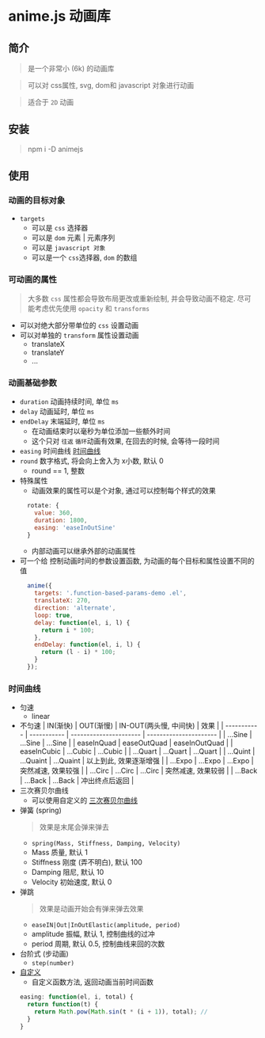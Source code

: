 

# anime.js 动画库

## 简介

> 是一个非常小 (6k) 的动画库

> 可以对 css属性, svg, dom和 javascript 对象进行动画

> 适合于 `2D` 动画

## 安装

> npm i -D animejs

## 使用

### 动画的目标对象

+ `targets`
  + 可以是 `css` 选择器
  + 可以是 `dom` 元素 | 元素序列
  + 可以是 `javascript 对象`
  + 可以是一个 `css`选择器, `dom` 的数组

###  可动画的属性
> 大多数 `css` 属性都会导致布局更改或重新绘制, 并会导致动画不稳定. 尽可能考虑优先使用 `opacity` 和 `transforms`

+ 可以对绝大部分带单位的 `css` 设置动画
+ 可以对单独的 `transform` 属性设置动画
  + translateX
  + translateY
  + ...

### 动画基础参数

+ `duration` 动画持续时间, 单位 `ms`
+ `delay` 动画延时, 单位 `ms`
+ `endDelay` 末端延时, 单位 `ms`
  + 在动画结束时以毫秒为单位添加一些额外时间
  + 这个只对 `往返` `循环`动画有效果, 在回去的时候, 会等待一段时间
+ `easing` 时间曲线 [时间曲线](#时间曲线)
+ `round` 数字格式, 将会向上舍入为 x小数, 默认 0
  + round == 1, 整数
+ 特殊属性
  + 动画效果的属性可以是个对象, 通过可以控制每个样式的效果
  ```javaScript
    rotate: {
      value: 360,
      duration: 1800,
      easing: 'easeInOutSine'
    }
  ```
  + 内部动画可以继承外部的动画属性
+ 可一个给 控制动画时间的参数设置函数, 为动画的每个目标和属性设置不同的值
  ```javaScript
    anime({
      targets: '.function-based-params-demo .el',
      translateX: 270,
      direction: 'alternate',
      loop: true,
      delay: function(el, i, l) {
        return i * 100;
      },
      endDelay: function(el, i, l) {
        return (l - i) * 100;
      }
    });
  ```
### 时间曲线

+ 匀速 
  + linear
+ 不匀速
  | IN(渐快)    | OUT(渐慢)   | IN-OUT(两头慢, 中间快) | 效果                   |
  | ----------- | ----------- | ---------------------- | ---------------------- |
  | ...Sine     | ...Sine     | ...Sine                |
  | easeInQuad  | easeOutQuad | easeInOutQuad          |
  | easeInCubic | ...Cubic    | ...Cubic               |
  | ...Quart    | ...Quart    | ...Quart               |
  | ...Quint    | ...Quaint   | ...Quaint              | 以上到此, 效果逐渐增强 |
  | ...Expo     | ...Expo     | ...Expo                | 突然减速, 效果较强     |
  | ...Circ     | ...Circ     | ...Circ                | 突然减速, 效果较弱     |
  | ...Back     | ...Back     | ...Back                | 冲出终点后返回         |
+ 三次赛贝尔曲线
  + 可以使用自定义的 [三次赛贝尔曲线](https://cubic-bezier.com/#.17,.67,.83,.67)
+ 弹簧 (spring)
  > 效果是末尾会弹来弹去 
  + `spring(Mass, Stiffness, Damping, Velocity)`
  + Mass 质量, 默认 1
  + Stiffness 刚度 (弄不明白), 默认 100
  + Damping 阻尼, 默认 10
  + Velocity 初始速度, 默认 0
+ 弹跳
  > 效果是动画开始会有弹来弹去效果
  + `easeIN|Out|InOutElastic(amplitude, period)`
  + amplitude 振幅, 默认 1, 控制曲线的过冲
  + period 周期, 默认 0.5, 控制曲线来回的次数
+ 台阶式 (步动画)
  + `step(number)`
+ [自定义](https://www.animejs.cn/documentation/#customEasing)
  + 自定义函数方法, 返回动画当前时间函数
  ```javaScript
  easing: function(el, i, total) {
    return function(t) {
      return Math.pow(Math.sin(t * (i + 1)), total); // 
    }
  }
  ``` 